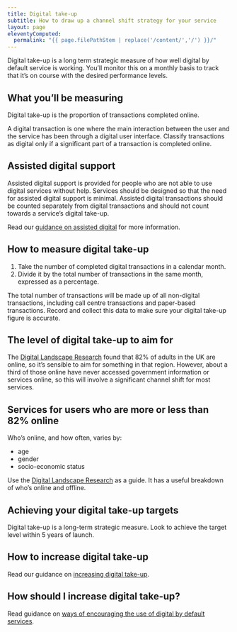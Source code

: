 ```yaml
---
title: Digital take-up
subtitle: How to draw up a channel shift strategy for your service
layout: page
eleventyComputed:
  permalink: "{{ page.filePathStem | replace('/content/','/') }}/"
---
```


Digital take-up is a long term strategic measure of how well digital by default service is working. You’ll monitor this on a monthly basis to track that it’s on course with the desired performance levels.

## What you’ll be measuring

Digital take-up is the proportion of transactions completed online.

A digital transaction is one where the main interaction between the user and the service has been through a digital user interface. Classify transactions as digital only if a significant part of a transaction is completed online.

## Assisted digital support

Assisted digital support is provided for people who are not able to use digital services without help. Services should be designed so that the need for assisted digital support is minimal. Assisted digital transactions should be counted separately from digital transactions and should not count towards a service’s digital take-up.

Read our [guidance on assisted digital](/version-1/guides/assisted-digital/) for more information.

## How to measure digital take-up

1. Take the number of completed digital transactions in a calendar month.
2. Divide it by the total number of transactions in the same month, expressed as a percentage.

The total number of transactions will be made up of all non-digital transactions, including call centre transactions and paper-based transactions. Record and collect this data to make sure your digital take-up figure is accurate.

## The level of digital take-up to aim for

The [Digital Landscape Research](https://web.archive.org/web/20150324140503/https://www.gov.uk/government/publications/digital-landscape-research) found that 82% of adults in the UK are online, so it’s sensible to aim for something in that region. However, about a third of those online have never accessed government information or services online, so this will involve a significant channel shift for most services.

## Services for users who are more or less than 82% online

Who’s online, and how often, varies by:

- age
- gender
- socio-economic status

Use the [Digital Landscape Research](https://web.archive.org/web/20150324140503/https://www.gov.uk/government/publications/digital-landscape-research) as a guide. It has a useful breakdown of who’s online and offline.

## Achieving your digital take-up targets

Digital take-up is a long-term strategic measure. Look to achieve the target level within 5 years of launch.

## How to increase digital take-up

Read our guidance on [increasing digital take-up](https://web.archive.org/web/20150324140503/https://www.gov.uk/service-manual/communications/increasing-digital-takeup.html).

## How should I increase digital take-up?

Read guidance on [ways of encouraging the use of digital by default services](https://web.archive.org/web/20150324140503/https://www.gov.uk/service-manual/communications/increasing-digital-takeup.html).
